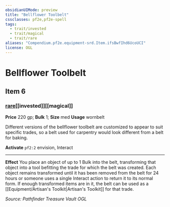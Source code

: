 ```yaml
---
obsidianUIMode: preview
title: "Bellflower Toolbelt"
cssclasses: pf2e,pf2e-spell
tags:
  - trait/invested
  - trait/magical
  - trait/rare
aliases: "Compendium.pf2e.equipment-srd.Item.ifsBwfIhd6UcoUCI"
license: OGL
---
```

# Bellflower Toolbelt
## Item 6
### [rare](rare "Rare Rarity Trait")[[invested]][[magical]]


**Price** 220 gp; 
**Bulk** 1; **Size** med
**Usage** wornbelt

Different versions of the bellflower toolbelt are customized to appear to suit specific trades, so a belt used for carpentry would look different from a belt for baking.

**Activate** `pf2:2` envision, Interact

* * *

**Effect** You place an object of up to 1 Bulk into the belt, transforming that object into a tool befitting the trade for which the belt was created. Each object remains transformed until it has been removed from the belt for 24 hours or someone uses a single Interact action to return it to its normal form. If enough transformed items are in it, the belt can be used as a [[Equipment/Artisan's Toolkit|Artisan's Toolkit]] for that trade.

*Source: Pathfinder Treasure Vault*
*OGL*